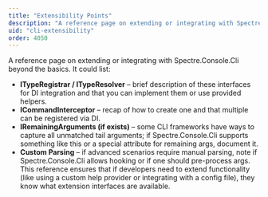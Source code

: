 ```yaml
---
title: "Extensibility Points"
description: "A reference page on extending or integrating with Spectre.Console.Cli beyond the basics"
uid: "cli-extensibility"
order: 4050
---
```


A reference page on extending or integrating with Spectre.Console.Cli beyond the basics. It could list:

* **ITypeRegistrar / ITypeResolver** – brief description of these interfaces for DI integration and that you can implement them or use provided helpers.
* **ICommandInterceptor** – recap of how to create one and that multiple can be registered via DI.
* **IRemainingArguments (if exists)** – some CLI frameworks have ways to capture all unmatched tail arguments; if Spectre.Console.Cli supports something like this or a special attribute for remaining args, document it.
* **Custom Parsing** – if advanced scenarios require manual parsing, note if Spectre.Console.Cli allows hooking or if one should pre-process args.
  This reference ensures that if developers need to extend functionality (like using a custom help provider or integrating with a config file), they know what extension interfaces are available.